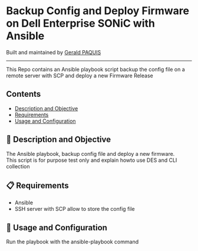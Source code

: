 # Backup Config and Deploy Firmware on Dell Enterprise SONiC with Ansible

Built and maintained by [Gerald PAQUIS](https://github.com/gpaquis) 

--------------------
This Repo contains an Ansible playbook script backup the config file on a remote server with SCP and deploy a new Firmware Release

## Contents

- [Description and Objective](#-description-and-objective)
- [Requirements](#-requirements)
- [Usage and Configuration](#-Usage-and-Configuration)


## 🚀 Description and Objective

The Ansible playbook, backup config file and deploy a new firmware. <br />
This script is for purpose test only and explain howto use DES and CLI collection

## 📋 Requirements
- Ansible
- SSH server with SCP allow to store the config file


## 🏁 Usage and Configuration
Run the playbook with the ansible-playbook command
